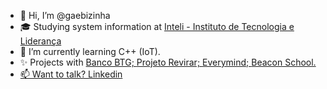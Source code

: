 - 👋 Hi, I’m @gaebizinha
- 🎓 Studying system information at <a href="https://github.com/Intelihub">Inteli - Instituto de Tecnologia e Liderança</a> 
- 🌱 I’m currently learning C++ (IoT).
- ✨ Projects with <a href="https://github.com/2022M1T2-Inteli/betegoshis-Adventure"> Banco BTG; <a href="https://github.com/2022M2T2-Inteli/DevPandas"> Projeto Revirar; <a href="https://github.com/2022M3T2/Projeto1"> Everymind; <a href="https://github.com/2022M4T2-Inteli/Projeto4"> Beacon School.
- 📫 Want to talk? <a href="https://www.linkedin.com/in/gabriela-de-morais-da-silva-467b29238/">Linkedin</a> 

<!---
gaebizinha/gaebizinha is a ✨ special ✨ repository because its `README.md` (this file) appears on your GitHub profile.
You can click the Preview link to take a look at your changes.
--->

